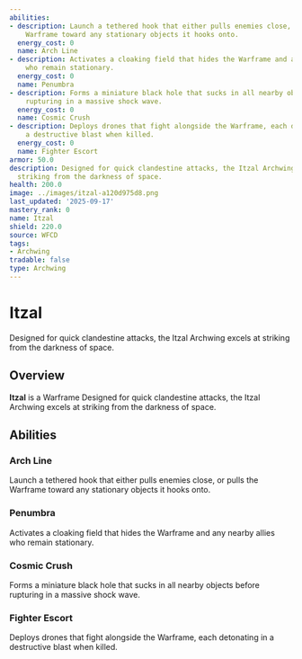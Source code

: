 ```yaml
---
abilities:
- description: Launch a tethered hook that either pulls enemies close, or pulls the
    Warframe toward any stationary objects it hooks onto.
  energy_cost: 0
  name: Arch Line
- description: Activates a cloaking field that hides the Warframe and any nearby allies
    who remain stationary.
  energy_cost: 0
  name: Penumbra
- description: Forms a miniature black hole that sucks in all nearby objects before
    rupturing in a massive shock wave.
  energy_cost: 0
  name: Cosmic Crush
- description: Deploys drones that fight alongside the Warframe, each detonating in
    a destructive blast when killed.
  energy_cost: 0
  name: Fighter Escort
armor: 50.0
description: Designed for quick clandestine attacks, the Itzal Archwing excels at
  striking from the darkness of space.
health: 200.0
image: ../images/itzal-a120d975d8.png
last_updated: '2025-09-17'
mastery_rank: 0
name: Itzal
shield: 220.0
source: WFCD
tags:
- Archwing
tradable: false
type: Archwing
---
```


# Itzal

Designed for quick clandestine attacks, the Itzal Archwing excels at striking from the darkness of space.

## Overview

**Itzal** is a Warframe Designed for quick clandestine attacks, the Itzal Archwing excels at striking from the darkness of space.

## Abilities

### Arch Line
Launch a tethered hook that either pulls enemies close, or pulls the Warframe toward any stationary objects it hooks onto.

### Penumbra
Activates a cloaking field that hides the Warframe and any nearby allies who remain stationary.

### Cosmic Crush
Forms a miniature black hole that sucks in all nearby objects before rupturing in a massive shock wave.

### Fighter Escort
Deploys drones that fight alongside the Warframe, each detonating in a destructive blast when killed.

